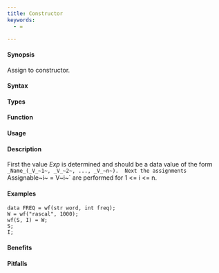 ```yaml
---
title: Constructor
keywords:
  - =

---
```


#### Synopsis

Assign to constructor.

#### Syntax

#### Types

#### Function
       
#### Usage

#### Description

First the value _Exp_ is determined and should be a data value of the form `_Name_(_V_~1~, _V_~2~, ..., _V_~n~). 
Next the assignments `Assignable~i~ = V~i~` are performed for 1 \<= i \<= n.

#### Examples

```rascal-shell
data FREQ = wf(str word, int freq);
W = wf("rascal", 1000);
wf(S, I) = W;
S;
I;
```

#### Benefits

#### Pitfalls

